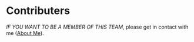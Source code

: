 # Contributers

 _IF YOU WANT TO BE A MEMBER OF THIS TEAM_, please get in contact with me \([About Me](about-me.md)\).

